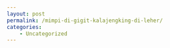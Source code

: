 ```yaml
---
layout: post
permalink: /mimpi-di-gigit-kalajengking-di-leher/
categories:
    - Uncategorized
---
```


